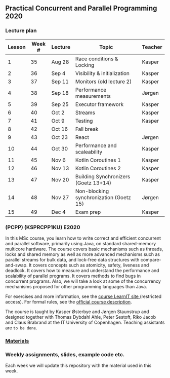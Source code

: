 ## Practical Concurrent and Parallel Programming 2020

### Lecture plan
Lesson|Week #|Lecture|Topic|Teacher
---|---|---|---|---
1|35|Aug 28|Race conditions & Locking|Kasper
2|36|Sep 4|Visibility & initialization|Kasper
3|37|Sep 11|Monitors (old lecture 2)|Kasper
4|38|Sep 18|Performance measurements|Jørgen
5|39|Sep 25|Executor framework|Kasper
6|40|Oct 2|Streams|Kasper
7|41|Oct 9|Testing|Kasper
8|42|Oct 16|Fall break|
9|43|Oct 23|React|Jørgen
10|44|Oct 30|Performance and scaleability|Kasper
11|45|Nov 6|Kotlin Coroutines 1|Kasper
12|46|Nov 13|Kotlin Coroutines 2|Kasper
13|47|Nov 20|Building Synchronizers (Goetz 13+14)|Kasper
14|48|Nov 27|Non-blocking synchronization (Goetz 15)|Jørgen
15|49|Dec 4|Exam prep|Kasper


### (PCPP) (KSPRCPP1KU) E2020

In this MSc course, you learn how to write correct and efficient concurrent and parallel software, primarily using Java, on standard shared-memory multicore hardware. The course covers basic mechanisms such as threads, locks and shared memory as well as more advanced mechanisms such as parallel streams for bulk data, and lock-free data structures with compare-and-swap. It covers concepts such as atomicity, safety, liveness and deadlock. It covers how to measure and understand the performance and scalability of parallel programs. It covers methods to find bugs in concurrent programs. Also, we will take a look at some of the concurrency mechanisms proposed for other programming languages than Java.

For exercises and more information, see the [course LearnIT site ](https://learnit.itu.dk/course/view.php?id=3019527)(restricted access). For formal rules, see the [official course description](https://learnit.itu.dk/local/coursebase/view.php?ciid=552).

The course is taught by Kasper Østerbye and Jørgen Staunstrup and designed together with Thomas Dybdahl Ahle, Peter Sestoft, Riko Jacob and Claus Brabrand at the IT University of Copenhagen. Teaching assistants are `to be done`.

### [Materials](Materials.md)

### Weekly assignments, slides, example code etc.

Each week we will update this repository with the material used in this week. 

